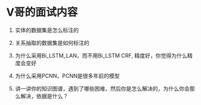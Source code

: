 # V哥的面试内容

1. 实体的数据集是怎么标注的

2. 关系抽取的数据集是如何标注的

3. 为什么采用Bi_LSTM_LAN，而不用Bi_LSTM CRF, 精度好，你觉得为什么精度会变好

4. 为什么采用PCNN，PCNN是很多年前的模型

5. 讲一讲你的知识图谱，遇到了哪些困难，然后你是怎么解决的，为什么你会那么解决，依据是什么？